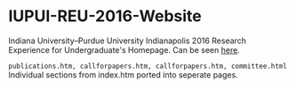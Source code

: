 # IUPUI-REU-2016-Website
Indiana University–Purdue University Indianapolis 2016 Research Experience for Undergraduate's Homepage.
Can be seen [here](http://www.engr.iupui.edu/departments/cigt/reu/workshop/2016/index.htm#). 

`publications.htm, callforpapers.htm, callforpapers.htm, committee.html`
Individual sections from index.htm ported into seperate pages. 

